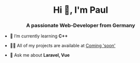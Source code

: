 <h1 align="center">Hi 👋, I'm Paul</h1>
<h3 align="center">A passionate Web-Developer from Germany</h3>

- 🌱 I’m currently learning **C++**

- 👨‍💻 All of my projects are available at [Coming 'soon'](Coming 'soon')

- 💬 Ask me about **Laravel, Vue**
